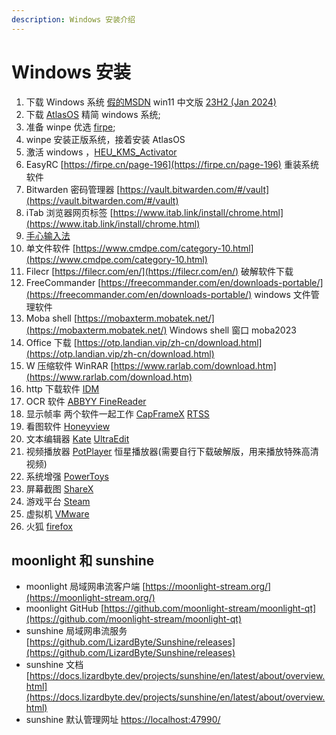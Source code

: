 ```yaml
---
description: Windows 安装介绍
---
```


# Windows 安装

1. 下载 Windows 系统 [假的MSDN](https://next.itellyou.cn/Original/)  win11
   中文版 [23H2 (Jan 2024)](magnet:?xt=urn:btih:57831e3ad5e74a319c5b85f239794fca3aeb5159&dn=zh-cn_windows_11_business_editions_version_23h2_updated_jan_2024_x64_dvd_fee59269.iso&xl=6725859328)
2. 下载 [AtlasOS](https://atlasos.net/) 精简 windows 系统;
3. 准备 winpe 优选 [firpe](https://firpe.cn/page-247);
4. winpe 安装正版系统，接着安装 AtlasOS
5. 激活 windows ，[HEU_KMS_Activator](https://github.com/zbezj/HEU_KMS_Activator/releases)
6. EasyRC [https://firpe.cn/page-196](https://firpe.cn/page-196) 重装系统软件
7. Bitwarden 密码管理器 [https://vault.bitwarden.com/#/vault](https://vault.bitwarden.com/#/vault)
8. iTab 浏览器网页标签 [https://www.itab.link/install/chrome.html](https://www.itab.link/install/chrome.html)
9. [手心输入法](https://www.xinshuru.com/index.html?p=win)
10. 单文件软件 [https://www.cmdpe.com/category-10.html](https://www.cmdpe.com/category-10.html)
11. Filecr [https://filecr.com/en/](https://filecr.com/en/) 破解软件下载
12. FreeCommander [https://freecommander.com/en/downloads-portable/](https://freecommander.com/en/downloads-portable/)
    windows 文件管理软件
13. Moba shell [https://mobaxterm.mobatek.net/](https://mobaxterm.mobatek.net/) Windows shell 窗口 moba2023
14. Office 下载 [https://otp.landian.vip/zh-cn/download.html](https://otp.landian.vip/zh-cn/download.html)
15. W 压缩软件 WinRAR [https://www.rarlab.com/download.htm](https://www.rarlab.com/download.htm)
16. http 下载软件 [IDM ](https://filecr.com/windows/internet-download-manager/?id=187919616000)
17. OCR 软件 [ABBYY FineReader](https://filecr.com/windows/finereader/?id=202552448000)
18. 显示帧率 两个软件一起工作 [CapFrameX](https://www.capframex.com/download) [RTSS](https://www.guru3d.com/download/rtss-rivatuner-statistics-server-download/)
19. 看图软件 [Honeyview](https://www.bandisoft.com/honeyview/)
20. 文本编辑器 [Kate](https://kate-editor.org/zh-cn/get-it/) [UltraEdit](https://filecr.com/windows/idm-ultra-edit-0001/?id=587332864000)
21. 视频播放器 [PotPlayer](https://potplayer.tv/?lang=zh_CN) 恒星播放器(需要自行下载破解版，用来播放特殊高清视频)
22. 系统增强 [PowerToys](https://learn.microsoft.com/zh-cn/windows/powertoys/install)
23. 屏幕截图 [ShareX](https://getsharex.com/)
24. 游戏平台 [Steam](https://store.steampowered.com/about/)
25. 虚拟机 [VMware](https://www.vmware.com/go/getworkstation-win)
26. 火狐 [firefox]()


## moonlight 和 sunshine

* moonlight 局域网串流客户端 [https://moonlight-stream.org/](https://moonlight-stream.org/)
* moonlight GitHub [https://github.com/moonlight-stream/moonlight-qt](https://github.com/moonlight-stream/moonlight-qt)
* sunshine 局域网串流服务 [https://github.com/LizardByte/Sunshine/releases](https://github.com/LizardByte/Sunshine/releases)
* sunshine 文档 [https://docs.lizardbyte.dev/projects/sunshine/en/latest/about/overview.html](https://docs.lizardbyte.dev/projects/sunshine/en/latest/about/overview.html)
* sunshine 默认管理网址 [https://localhost:47990/](https://localhost:47990/)